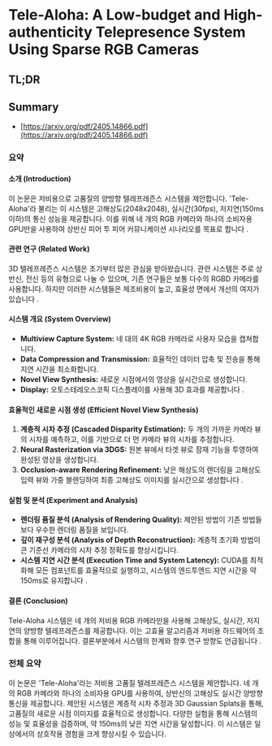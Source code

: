 # Tele-Aloha: A Low-budget and High-authenticity Telepresence System Using Sparse RGB Cameras
## TL;DR
## Summary
- [https://arxiv.org/pdf/2405.14866.pdf](https://arxiv.org/pdf/2405.14866.pdf)

### 요약

#### 소개 (Introduction)
이 논문은 저비용으로 고품질의 양방향 텔레프레즌스 시스템을 제안합니다. 'Tele-Aloha'라 불리는 이 시스템은 고해상도(2048x2048), 실시간(30fps), 저지연(150ms 이하)의 통신 성능을 제공합니다. 이를 위해 네 개의 RGB 카메라와 하나의 소비자용 GPU만을 사용하여 상반신 피어 투 피어 커뮤니케이션 시나리오를 목표로 합니다 .

#### 관련 연구 (Related Work)
3D 텔레프레즌스 시스템은 초기부터 많은 관심을 받아왔습니다. 관련 시스템은 주로 상반신, 전신 등의 유형으로 나눌 수 있으며, 기존 연구들은 보통 다수의 RGBD 카메라를 사용합니다. 하지만 이러한 시스템들은 제조비용이 높고, 효율성 면에서 개선의 여지가 있습니다  .

#### 시스템 개요 (System Overview)
* **Multiview Capture System:** 네 대의 4K RGB 카메라로 사용자 모습을 캡쳐합니다.
* **Data Compression and Transmission:** 효율적인 데이터 압축 및 전송을 통해 지연 시간을 최소화합니다.
* **Novel View Synthesis:** 새로운 시점에서의 영상을 실시간으로 생성합니다.
* **Display:** 오토스테레오스코픽 디스플레이를 사용해 3D 효과를 제공합니다   .

#### 효율적인 새로운 시점 생성 (Efficient Novel View Synthesis)
1. **계층적 시차 추정 (Cascaded Disparity Estimation):** 두 개의 가까운 카메라 뷰의 시차를 예측하고, 이를 기반으로 더 먼 카메라 뷰의 시차를 추정합니다.
2. **Neural Rasterization via 3DGS:** 원본 뷰에서 타겟 뷰로 잠재 기능을 투영하여 완성된 영상을 생성합니다.
3. **Occlusion-aware Rendering Refinement:** 낮은 해상도의 렌더링을 고해상도 입력 뷰와 가중 블렌딩하여 최종 고해상도 이미지를 실시간으로 생성합니다  .

#### 실험 및 분석 (Experiment and Analysis)
* **렌더링 품질 분석 (Analysis of Rendering Quality):** 제안된 방법이 기존 방법들보다 우수한 렌더링 품질을 보입니다.
* **깊이 재구성 분석 (Analysis of Depth Reconstruction):** 계층적 초기화 방법이 큰 기준선 카메라의 시차 추정 정확도를 향상시킵니다.
* **시스템 지연 시간 분석 (Execution Time and System Latency):** CUDA를 최적화해 모든 컴포넌트를 효율적으로 실행하고, 시스템의 엔드투엔드 지연 시간을 약 150ms로 유지합니다  .

#### 결론 (Conclusion)
Tele-Aloha 시스템은 네 개의 저비용 RGB 카메라만을 사용해 고해상도, 실시간, 저지연의 양방향 텔레프레즌스를 제공합니다. 이는 고효율 알고리즘과 저비용 하드웨어의 조합을 통해 이루어집니다. 결론부분에서 시스템의 한계와 향후 연구 방향도 언급됩니다  .

### 전체 요약
이 논문은 'Tele-Aloha'라는 저비용 고품질 텔레프레즌스 시스템을 제안합니다. 네 개의 RGB 카메라와 하나의 소비자용 GPU를 사용하여, 상반신의 고해상도 실시간 양방향 통신을 제공합니다. 제안된 시스템은 계층적 시차 추정과 3D Gaussian Splats을 통해, 고품질의 새로운 시점 이미지를 효율적으로 생성합니다. 다양한 실험을 통해 시스템의 성능 및 효율성을 검증하며, 약 150ms의 낮은 지연 시간을 달성합니다. 이 시스템은 일상에서의 상호작용 경험을 크게 향상시킬 수 있습니다.